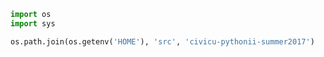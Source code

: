 

```python
import os
import sys
```


```python
os.path.join(os.getenv('HOME'), 'src', 'civicu-pythonii-summer2017')
```
